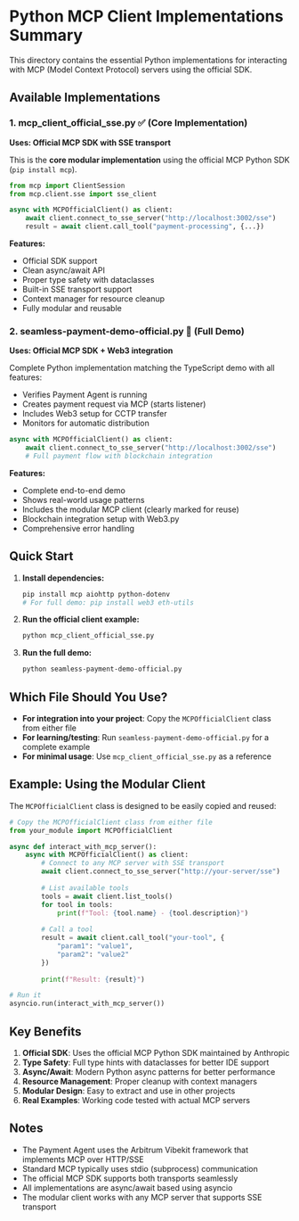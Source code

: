 # Python MCP Client Implementations Summary

This directory contains the essential Python implementations for interacting with MCP (Model Context Protocol) servers using the official SDK.

## Available Implementations

### 1. **mcp_client_official_sse.py** ✅ (Core Implementation)
**Uses: Official MCP SDK with SSE transport**

This is the **core modular implementation** using the official MCP Python SDK (`pip install mcp`).

```python
from mcp import ClientSession
from mcp.client.sse import sse_client

async with MCPOfficialClient() as client:
    await client.connect_to_sse_server("http://localhost:3002/sse")
    result = await client.call_tool("payment-processing", {...})
```

**Features:**
- Official SDK support
- Clean async/await API
- Proper type safety with dataclasses
- Built-in SSE transport support
- Context manager for resource cleanup
- Fully modular and reusable

### 2. **seamless-payment-demo-official.py** 🌟 (Full Demo)
**Uses: Official MCP SDK + Web3 integration**

Complete Python implementation matching the TypeScript demo with all features:
- Verifies Payment Agent is running
- Creates payment request via MCP (starts listener)
- Includes Web3 setup for CCTP transfer
- Monitors for automatic distribution

```python
async with MCPOfficialClient() as client:
    await client.connect_to_sse_server("http://localhost:3002/sse")
    # Full payment flow with blockchain integration
```

**Features:**
- Complete end-to-end demo
- Shows real-world usage patterns
- Includes the modular MCP client (clearly marked for reuse)
- Blockchain integration setup with Web3.py
- Comprehensive error handling

## Quick Start

1. **Install dependencies:**
   ```bash
   pip install mcp aiohttp python-dotenv
   # For full demo: pip install web3 eth-utils
   ```

2. **Run the official client example:**
   ```bash
   python mcp_client_official_sse.py
   ```

3. **Run the full demo:**
   ```bash
   python seamless-payment-demo-official.py
   ```

## Which File Should You Use?

- **For integration into your project**: Copy the `MCPOfficialClient` class from either file
- **For learning/testing**: Run `seamless-payment-demo-official.py` for a complete example
- **For minimal usage**: Use `mcp_client_official_sse.py` as a reference

## Example: Using the Modular Client

The `MCPOfficialClient` class is designed to be easily copied and reused:

```python
# Copy the MCPOfficialClient class from either file
from your_module import MCPOfficialClient

async def interact_with_mcp_server():
    async with MCPOfficialClient() as client:
        # Connect to any MCP server with SSE transport
        await client.connect_to_sse_server("http://your-server/sse")
        
        # List available tools
        tools = await client.list_tools()
        for tool in tools:
            print(f"Tool: {tool.name} - {tool.description}")
        
        # Call a tool
        result = await client.call_tool("your-tool", {
            "param1": "value1",
            "param2": "value2"
        })
        
        print(f"Result: {result}")

# Run it
asyncio.run(interact_with_mcp_server())
```

## Key Benefits

1. **Official SDK**: Uses the official MCP Python SDK maintained by Anthropic
2. **Type Safety**: Full type hints with dataclasses for better IDE support
3. **Async/Await**: Modern Python async patterns for better performance
4. **Resource Management**: Proper cleanup with context managers
5. **Modular Design**: Easy to extract and use in other projects
6. **Real Examples**: Working code tested with actual MCP servers

## Notes

- The Payment Agent uses the Arbitrum Vibekit framework that implements MCP over HTTP/SSE
- Standard MCP typically uses stdio (subprocess) communication
- The official MCP SDK supports both transports seamlessly
- All implementations are async/await based using asyncio
- The modular client works with any MCP server that supports SSE transport 